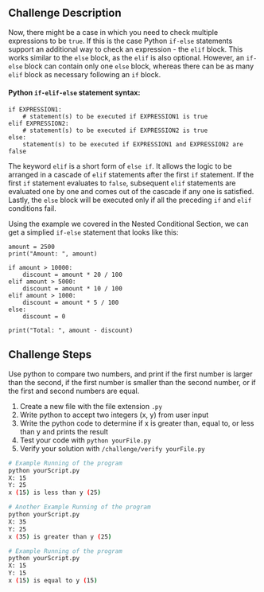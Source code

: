 ## Challenge Description
Now, there might be a case in which you need to check multiple expressions to be `true`. If this is the case Python `if-else` statements support an additional way to check an expression - the `elif` block. This works similar to the `else` block, as the `elif` is also optional. However, an `if-else` block can contain only one `else` block, whereas there can be as many `elif` block as necessary following an `if` block.

#### Python `if-elif-else` statement syntax:
```
if EXPRESSION1:
	# statement(s) to be executed if EXPRESSION1 is true
elif EXPRESSION2:
	# statement(s) to be executed if EXPRESSION2 is true
else:
	statement(s) to be executed if EXPRESSION1 and EXPRESSION2 are false
```
The keyword `elif` is a short form of `else if`. It allows the logic to be arranged in a cascade of `elif` statements after the first `if` statement. If the first `if` statement evaluates to `false`, subsequent `elif` statements are evaluated one by one and comes out of the cascade if any one is satisfied. Lastly, the `else` block will be executed only if all the preceding `if` and `elif` conditions fail.

Using the example we covered in the Nested Conditional Section, we can get a simplied `if-else` statement that looks like this:
```
amount = 2500
print("Amount: ", amount)

if amount > 10000:
	discount = amount * 20 / 100
elif amount > 5000:
	discount = amount * 10 / 100
elif amount > 1000:
	discount = amount * 5 / 100
else:
	discount = 0
  
print("Total: ", amount - discount)
```

## Challenge Steps
Use python to compare two numbers, and print if the first number is larger than the second, if the first number is smaller than the second number, or if the first and second numbers are equal.

1. Create a new file with the file extension `.py`
2. Write python to accept two integers (x, y) from user input
2. Write the python code to determine if x is greater than, equal to, or less than y and prints the result
3. Test your code with `python yourFile.py`
4. Verify your solution with `/challenge/verify yourFile.py`

```bash
# Example Running of the program
python yourScript.py
X: 15
Y: 25
x (15) is less than y (25)
```
```bash
# Another Example Running of the program
python yourScript.py
X: 35
Y: 25
x (35) is greater than y (25)
```
```bash
# Example Running of the program
python yourScript.py
X: 15
Y: 15
x (15) is equal to y (15)
```
